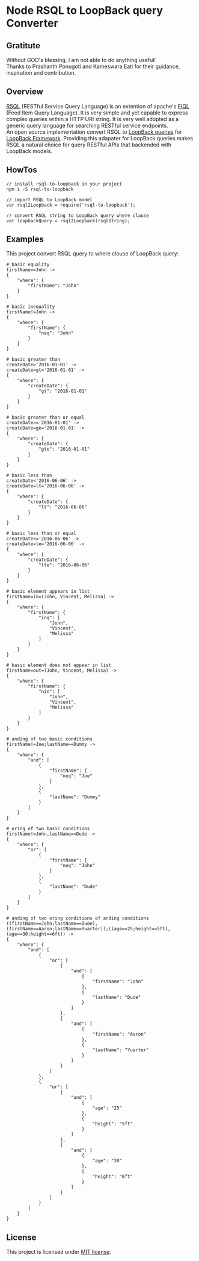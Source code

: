# Node RSQL to LoopBack query Converter
## Gratitute
Without GOD's blessing, I am not able to do anything useful!  
Thanks to Prashanth Ponugoti and Kameswara Eati for their guidance, inspiration and contribution.

## Overview
[RSQL](https://github.com/jirutka/rsql-parser) (RESTful Service Query Language) is an extention of apache's [FIQL](http://tools.ietf.org/html/draft-nottingham-atompub-fiql-00) (Feed Item Query Language). It is very simple and yet capable to express complex queries within a HTTP URI string. It is very well adopted as a generic query language for searching RESTful service endpoints.  
An open source implementation convert RSQL to [LoopBack queries](https://docs.strongloop.com/display/public/LB/Querying+data) for [LoopBack Framework](https://loopback.io/). Providing this adapater for LoopBack queries makes RSQL a natural choice for query RESTful APIs that backended with LoopBack models.

## HowTos
```
// install rsql-to-loopback in your project
npm i -S rsql-to-loopback

// import RSQL to LoopBack model
var rsql2Loopback = require('rsql-to-loopback');

// convert RSQL string to LoopBack query where clause
var loopbackQuery = rsql2Loopback(rsqlString);
```

## Examples
This project convert RSQL query to where clouse of LoopBack query:

```
# basic equality
firstName==John -> 
{
    "where": {
        "firstName": "John"
    }
}

# basic inequality
firstName!=John -> 
{
    "where": {
        "firstName": {
            "neq": "John"
        }
    }
}

# basic greater than
createDate>'2016-01-01' -> 
createDate=gt='2016-01-01' -> 
{
    "where": {
        "createDate": {
            "gt": "2016-01-01"
        }
    }
}

# basic greater than or equal
createDate>='2016-01-01' -> 
createDate=ge='2016-01-01' -> 
{
    "where": {
        "createDate": {
            "gte": "2016-01-01"
        }
    }
}

# basic less than
createDate<'2016-06-06' ->
createDate=lt='2016-06-06' -> 
{
    "where": {
        "createDate": {
            "lt": "2016-06-06"
        }
    }
}

# basic less than or equal
createDate<='2016-06-06' ->
createDate=le='2016-06-06' -> 
{
    "where": {
        "createDate": {
            "lte": "2016-06-06"
        }
    }
}

# basic element appears in list
firstName=in=(John, Vincent, Melissa) -> 
{
    "where": {
        "firstName": {
            "inq": [
                "John",
                "Vincent",
                "Melissa"
            ]
        }
    }
}

# basic element does not appear in list
firstName=out=(John, Vincent, Melissa) -> 
{
    "where": {
        "firstName": {
            "nin": [
                "John",
                "Vincent",
                "Melissa"
            ]
        }
    }
}

# anding of two basic conditions
firstName!=Joe;lastName==Dummy -> 
{
    "where": {
        "and": [
            {
                "firstName": {
                    "neq": "Joe"
                }
            },
            {
                "lastName": "Dummy"
            }
        ]
    }
}

# oring of two basic conditions
firstName!=John,lastName==Dude -> 
{
    "where": {
        "or": [
            {
                "firstName": {
                    "neq": "John"
                }
            },
            {
                "lastName": "Dude"
            }
        ]
    }
}

# anding of two oring conditions of anding conditions
((firstName==John;lastName==Duoe),(firstName==Aaron;lastName==Yuarter));((age==25;height==5ft),(age==30;height==6ft)) -> 
{
    "where": {
        "and": [
            {
                "or": [
                    {
                        "and": [
                            {
                                "firstName": "John"
                            },
                            {
                                "lastName": "Duoe"
                            }
                        ]
                    },
                    {
                        "and": [
                            {
                                "firstName": "Aaron"
                            },
                            {
                                "lastName": "Yuarter"
                            }
                        ]
                    }
                ]
            },
            {
                "or": [
                    {
                        "and": [
                            {
                                "age": "25"
                            },
                            {
                                "height": "5ft"
                            }
                        ]
                    },
                    {
                        "and": [
                            {
                                "age": "30"
                            },
                            {
                                "height": "6ft"
                            }
                        ]
                    }
                ]
            }
        ]
    }
}    
```

## License

This project is licensed under [MIT license](http://opensource.org/licenses/MIT).

